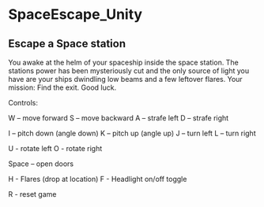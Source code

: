 # SpaceEscape_Unity
## Escape a Space station

You awake at the helm of your spaceship inside the space station. The stations power has been mysteriously cut and the only source of light you have are your ships dwindling low beams and a few leftover flares. Your mission: Find the exit. Good luck.

Controls:

W – move forward
S  – move backward
A  – strafe left
D  – strafe right

I  – pitch down (angle down)
K  – pitch up (angle up)
J – turn left
L – turn right


U - rotate left
O - rotate right

Space – open doors

H - Flares (drop at location)
F - Headlight on/off toggle

R - reset game

